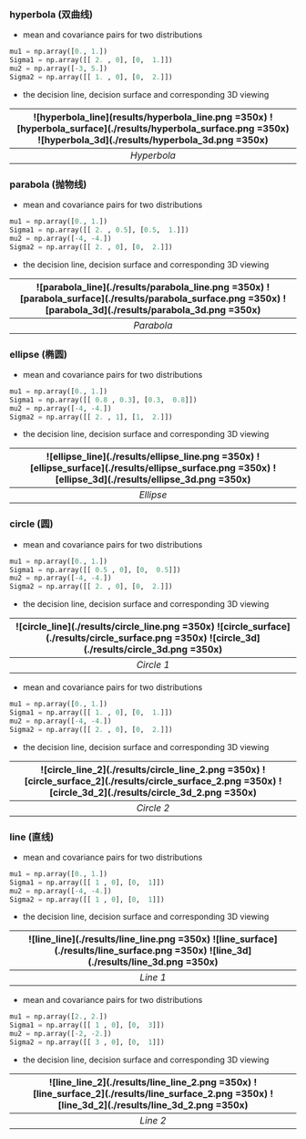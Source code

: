 ### hyperbola (双曲线)

* mean and covariance pairs for two distributions
```python
mu1 = np.array([0., 1.])
Sigma1 = np.array([[ 2. , 0], [0,  1.]])
mu2 = np.array([-3, 5.])
Sigma2 = np.array([[ 1. , 0], [0,  2.]])
```
* the decision line, decision surface and corresponding 3D viewing

| ![hyperbola_line](results/hyperbola_line.png =350x) ![hyperbola_surface](./results/hyperbola_surface.png =350x) ![hyperbola_3d](./results/hyperbola_3d.png =350x) |
|:--:|
| *Hyperbola* |

### parabola (抛物线)

* mean and covariance pairs for two distributions
```python
mu1 = np.array([0., 1.])
Sigma1 = np.array([[ 2. , 0.5], [0.5,  1.]])
mu2 = np.array([-4, -4.])
Sigma2 = np.array([[ 2. , 0], [0,  2.]])
```

* the decision line, decision surface and corresponding 3D viewing

| ![parabola_line](./results/parabola_line.png =350x) ![parabola_surface](./results/parabola_surface.png =350x) ![parabola_3d](./results/parabola_3d.png =350x) |
|:--:|
| *Parabola* |

### ellipse (椭圆)

* mean and covariance pairs for two distributions
```python
mu1 = np.array([0., 1.])
Sigma1 = np.array([[ 0.8 , 0.3], [0.3,  0.8]])
mu2 = np.array([-4, -4.])
Sigma2 = np.array([[ 2. , 1], [1,  2.]])
```

* the decision line, decision surface and corresponding 3D viewing

| ![ellipse_line](./results/ellipse_line.png =350x) ![ellipse_surface](./results/ellipse_surface.png =350x) ![ellipse_3d](./results/ellipse_3d.png =350x) |
|:--:|
| *Ellipse* |


### circle (圆)

* mean and covariance pairs for two distributions
```python
mu1 = np.array([0., 1.])
Sigma1 = np.array([[ 0.5 , 0], [0,  0.5]])
mu2 = np.array([-4, -4.])
Sigma2 = np.array([[ 2. , 0], [0,  2.]])
```

* the decision line, decision surface and corresponding 3D viewing

| ![circle_line](./results/circle_line.png =350x) ![circle_surface](./results/circle_surface.png =350x) ![circle_3d](./results/circle_3d.png =350x) |
|:--:|
| *Circle 1* |


* mean and covariance pairs for two distributions
```python
mu1 = np.array([0., 1.])
Sigma1 = np.array([[ 1. , 0], [0,  1.]])
mu2 = np.array([-4, -4.])
Sigma2 = np.array([[ 2. , 0], [0,  2.]])
```

* the decision line, decision surface and corresponding 3D viewing

| ![circle_line_2](./results/circle_line_2.png =350x) ![circle_surface_2](./results/circle_surface_2.png =350x) ![circle_3d_2](./results/circle_3d_2.png =350x) |
|:--:|
| *Circle 2* |

### line (直线)

* mean and covariance pairs for two distributions
```python
mu1 = np.array([0., 1.])
Sigma1 = np.array([[ 1 , 0], [0,  1]])
mu2 = np.array([-4, -4.])
Sigma2 = np.array([[ 1 , 0], [0,  1]])
```

* the decision line, decision surface and corresponding 3D viewing

| ![line_line](./results/line_line.png =350x) ![line_surface](./results/line_surface.png =350x) ![line_3d](./results/line_3d.png =350x) |
|:--:|
| *Line 1* |

* mean and covariance pairs for two distributions
```python
mu1 = np.array([2., 2.])
Sigma1 = np.array([[ 1 , 0], [0,  3]])
mu2 = np.array([-2, -2.])
Sigma2 = np.array([[ 3 , 0], [0,  1]])
```

* the decision line, decision surface and corresponding 3D viewing

| ![line_line_2](./results/line_line_2.png =350x) ![line_surface_2](./results/line_surface_2.png =350x) ![line_3d_2](./results/line_3d_2.png =350x) |
|:--:|
| *Line 2* |

